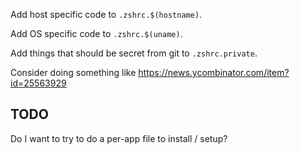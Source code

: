 Add host specific code to `.zshrc.$(hostname)`.

Add OS specific code to `.zshrc.$(uname)`.

Add things that should be secret from git to `.zshrc.private`.

Consider doing something like https://news.ycombinator.com/item?id=25563929

## TODO

Do I want to try to do a per-app file to install / setup?

